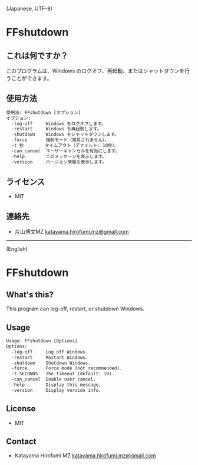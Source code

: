 ﻿(Japanese, UTF-8)

# FFshutdown

## これは何ですか？

このプログラムは、Windows のログオフ、再起動、またはシャットダウンを行うことができます。

## 使用方法

```txt
使用法: FFshutdown [オプション]
オプション:
  -log-off     Windows をログオフします。
  -restart     Windows を再起動します。
  -shutdown    Windows をシャットダウンします。
  -force       強制モード（推奨されません）。
  -t 秒        タイムアウト（デフォルト: 10秒）。
  -can_cancel  ユーザーキャンセルを有効にします。
  -help        このメッセージを表示します。
  -version     バージョン情報を表示します。
```

## ライセンス

- MIT

## 連絡先

- 片山博文MZ <katayama.hirofumi.mz@gmail.com>

---
(English)

# FFshutdown

## What's this?

This program can log-off, restart, or shutdown Windows.

## Usage

```txt
Usage: FFshutdown [Options]
Options:
  -log-off     Log off Windows.
  -restart     Restart Windows.
  -shutdown    Shutdown Windows.
  -force       Force mode (not recommended).
  -t SECONDS   The timeout (default: 10).
  -can_cancel  Enable user cancel.
  -help        Display this message.
  -version     Display version info.
```

## License

- MIT

## Contact

- Katayama Hirofumi MZ <katayama.hirofumi.mz@gmail.com>

